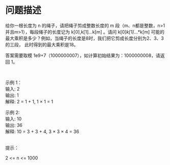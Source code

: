 # 问题描述

给你一根长度为 n 的绳子，请把绳子剪成整数长度的 m 段（m、n都是整数，n>1
并且m>1），每段绳子的长度记为 k[0],k[1]...k[m] 。请问 k[0]*k[1]*...*k[m] 
可能的最大乘积是多少？例如，当绳子的长度是8时，我们把它剪成长度分别为2、3、3的三段，
此时得到的最大乘积是18。

答案需要取模 1e9+7（1000000007），如计算初始结果为：1000000008，请返回 1。

 

示例 1：  
输入: 2  
输出: 1  
解释: 2 = 1 + 1, 1 × 1 = 1  

示例 2:  
输入: 10  
输出: 36  
解释: 10 = 3 + 3 + 4, 3 × 3 × 4 = 36  
 

提示：

2 <= n <= 1000